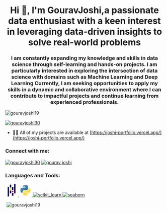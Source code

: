 <h1 align="center">Hi 👋, I'm GouravJoshi,a passionate data enthusiast with a keen interest in leveraging data-driven insights to solve real-world problems</h1>
<h3 align="center">I am constantly expanding my knowledge and skills in data science through self-learning and hands-on projects. I am particularly interested in exploring the intersection of data science with domains such as Machine Learning and Deep Learning Currently, I am seeking opportunities to apply my skills in a dynamic and collaborative environment where I can contribute to impactful projects and continue learning from experienced professionals.</h3>

<p align="left"> <img src="https://komarev.com/ghpvc/?username=gouravjoshi19&label=Profile%20views&color=0e75b6&style=flat" alt="gouravjoshi19" /> </p>

<p align="left"> <a href="https://twitter.com/gouravjoshi30" target="blank"><img src="https://img.shields.io/twitter/follow/gouravjoshi30?logo=twitter&style=for-the-badge" alt="gouravjoshi30" /></a> </p>

- 👨‍💻 All of my projects are available at [https://joshi-portfolio.vercel.app/](https://joshi-portfolio.vercel.app/)

<h3 align="left">Connect with me:</h3>
<p align="left">
<a href="https://twitter.com/gouravjoshi30" target="blank"><img align="center" src="https://raw.githubusercontent.com/rahuldkjain/github-profile-readme-generator/master/src/images/icons/Social/twitter.svg" alt="gouravjoshi30" height="30" width="40" /></a>
<a href="https://linkedin.com/in/gourav joshi" target="blank"><img align="center" src="https://raw.githubusercontent.com/rahuldkjain/github-profile-readme-generator/master/src/images/icons/Social/linked-in-alt.svg" alt="gourav joshi" height="30" width="40" /></a>
</p>

<h3 align="left">Languages and Tools:</h3>
<p align="left"> <a href="https://pandas.pydata.org/" target="_blank" rel="noreferrer"> <img src="https://raw.githubusercontent.com/devicons/devicon/2ae2a900d2f041da66e950e4d48052658d850630/icons/pandas/pandas-original.svg" alt="pandas" width="40" height="40"/> </a> <a href="https://www.python.org" target="_blank" rel="noreferrer"> <img src="https://raw.githubusercontent.com/devicons/devicon/master/icons/python/python-original.svg" alt="python" width="40" height="40"/> </a> <a href="https://scikit-learn.org/" target="_blank" rel="noreferrer"> <img src="https://upload.wikimedia.org/wikipedia/commons/0/05/Scikit_learn_logo_small.svg" alt="scikit_learn" width="40" height="40"/> </a> <a href="https://seaborn.pydata.org/" target="_blank" rel="noreferrer"> <img src="https://seaborn.pydata.org/_images/logo-mark-lightbg.svg" alt="seaborn" width="40" height="40"/> </a> </p>

<p>&nbsp;<img align="center" src="https://github-readme-stats.vercel.app/api?username=gouravjoshi19&show_icons=true&locale=en" alt="gouravjoshi19" /></p>

